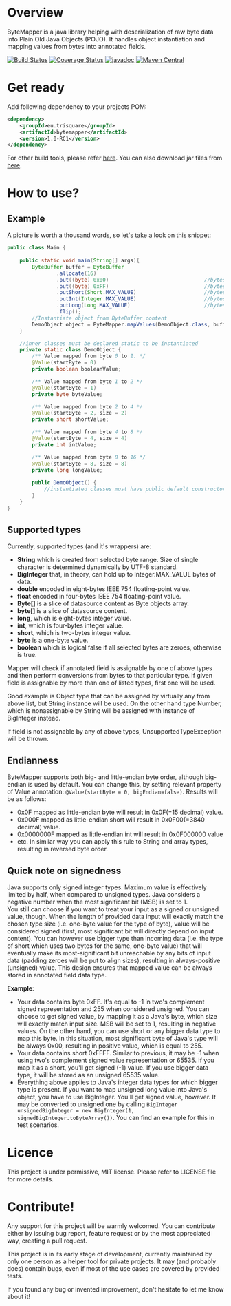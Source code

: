 # Overview
ByteMapper is a java library helping with deserialization of raw byte data into Plain Old Java Objects (POJO).
It handles object instantiation and mapping values from bytes into annotated fields. 

[![Build Status](https://travis-ci.com/trisquareeu/bytemapper.svg?branch=master)](https://travis-ci.com/trisquareeu/bytemapper)
[![Coverage Status](https://coveralls.io/repos/github/trisquareeu/bytemapper/badge.svg?branch=master)](https://coveralls.io/github/trisquareeu/bytemapper?branch=master)
[![javadoc](https://javadoc.io/badge2/eu.trisquare/bytemapper/javadoc.svg)](https://javadoc.io/doc/eu.trisquare/bytemapper)
[![Maven Central](https://img.shields.io/maven-central/v/eu.trisquare/bytemapper.svg?label=Maven%20Central)](https://search.maven.org/search?q=g:%22eu.trisquare%22%20AND%20a:%22bytemapper%22)

# Get ready
Add following dependency to your projects POM:
```xml
<dependency> 
    <groupId>eu.trisquare</groupId>
    <artifactId>bytemapper</artifactId>
    <version>1.0-RC1</version>
</dependency> 
```
For other build tools, please refer [here](https://maven-badges.herokuapp.com/maven-central/eu.trisquare/bytemapper). 
You can also download jar files from [here](https://github.com/trisquareeu/bytemapper/releases).

# How to use?
## Example
A picture is worth a thousand words, so let's take a look on this snippet:
```java
public class Main {
    
    public static void main(String[] args){
        ByteBuffer buffer = ByteBuffer
                .allocate(16)
                .put((byte) 0x00)                               //bytes 0 to 1
                .put((byte) 0xFF)                               //bytes 1 to 2
                .putShort(Short.MAX_VALUE)                      //bytes 2 to 4
                .putInt(Integer.MAX_VALUE)                      //bytes 4 to 8
                .putLong(Long.MAX_VALUE)                        //bytes 8 to 16
                .flip();
        //Instantiate object from ByteBuffer content
        DemoObject object = ByteMapper.mapValues(DemoObject.class, buffer);
    }

    //inner classes must be declared static to be instantiated
    private static class DemoObject {   
        /** Value mapped from byte 0 to 1. */
        @Value(startByte = 0)
        private boolean booleanValue;

        /** Value mapped from byte 1 to 2 */
        @Value(startByte = 1)
        private byte byteValue;

        /** Value mapped from byte 2 to 4 */
        @Value(startByte = 2, size = 2)
        private short shortValue;

        /** Value mapped from byte 4 to 8 */
        @Value(startByte = 4, size = 4)
        private int intValue;

        /** Value mapped from byte 8 to 16 */
        @Value(startByte = 8, size = 8)
        private long longValue;
            
        public DemoObject() {
            //instantiated classes must have public default constructor
        }    
    }
}
```

## Supported types
Currently, supported types (and it's wrappers) are: 
* **String** which is created from selected byte range. Size of single character is determined dynamically by UTF-8 standard.
* **BigInteger** that, in theory, can hold up to Integer.MAX_VALUE bytes of data.
* **double** encoded in eight-bytes IEEE 754 floating-point value.
* **float** encoded in four-bytes IEEE 754 floating-point value.
* **Byte[]** is a slice of datasource content as Byte objects array.
* **byte[]** is a slice of datasource content. 
* **long**, which is eight-bytes integer value.
* **int**, which is four-bytes integer value.
* **short**, which is two-bytes integer value.
* **byte** is a one-byte value.
* **boolean** which is logical false if all selected bytes are zeroes, otherwise is true.

Mapper will check if annotated field is assignable by one of above types and then perform conversions from bytes to that
particular type. If given field is assignable by more than one of listed types, first one will be used. 

Good example is Object type that can be assigned by virtually any from above list, but String instance will be used. 
On the other hand type Number, which is nonassignable by String will be assigned with instance of BigInteger instead.

If field is not assignable by any of above types, UnsupportedTypeException will be thrown.

## Endianness
ByteMapper supports both big- and little-endian byte order, although big-endian is used by default. You can change this,
by setting relevant property of Value annotation: `@Value(startByte = 0, bigEndian=false)`. Results will be as follows:
* 0x0F mapped as little-endian byte will result in 0x0F(=15 decimal) value.
* 0x000F mapped as little-endian short will result in 0x0F00(=3840 decimal) value.
* 0x0000000F mapped as little-endian int will result in 0x0F000000 value
* etc.
In similar way you can apply this rule to String and array types, resulting in reversed byte order.

## Quick note on signedness
Java supports only signed integer types. Maximum value is effectively limited by half, 
when compared to unsigned types. Java considers a negative number when the most significant bit (MSB) is set to 1. <br/>
You still can choose if you want to treat your input as a signed or unsigned value, though. When the length of provided data input will 
exactly match the chosen type size (i.e. one-byte value for the type of byte), value will be considered signed (first, most significant 
bit will directly depend on input content). You can however use bigger type than incoming data (i.e. the type of short which uses two bytes for the same, 
one-byte value) that will eventually make its most-significant bit unreachable by any bits of input data (padding zeroes will be put to align sizes), 
resulting in always-positive (unsigned) value. This design ensures that mapped value can be always stored in annotated field data type.

**Example**:<br>
* Your data contains byte 0xFF. It's equal to -1 in two's complement signed representation and 255 when considered unsigned.
You can choose to get signed value, by mapping it as a Java's byte, which size will exactly match input size. MSB will be set
to 1, resulting in negative values. On the other hand, you can use short or any bigger data type to map this byte. In this situation,
most significant byte of Java's type will be always 0x00, resulting in positive value, which is equal to 255.
* Your data contains short 0xFFFF. Similar to previous, it may be -1 when using two's complement signed value representation
or 65535. If you map it as a short, you'll get signed (-1) value. If you use bigger data type, it will be stored as an unsigned
65535 value.
* Everything above applies to Java's integer data types for which bigger type is present. If you want to map unsigned long value
into Java's object, you have to use BigInteger. You'll get signed value, however. It may be converted to unsigned one by calling
`BigInteger unsignedBigInteger = new BigInteger(1, signedBigInteger.toByteArray())`. You can find an example for this in test scenarios.

# Licence 
This project is under permissive, MIT license. Please refer to LICENSE file for more details.

# Contribute!
Any support for this project will be warmly welcomed. You can contribute either by issuing bug report, 
feature request or by the most appreciated way, creating a pull request. 

This project is in its early stage of development, currently maintained by only one person as a helper 
tool for private projects. It may (and probably does) contain bugs, even if most of the use cases are 
covered by provided tests. 

If you found any bug or invented improvement, don't hesitate to let me know about it!
